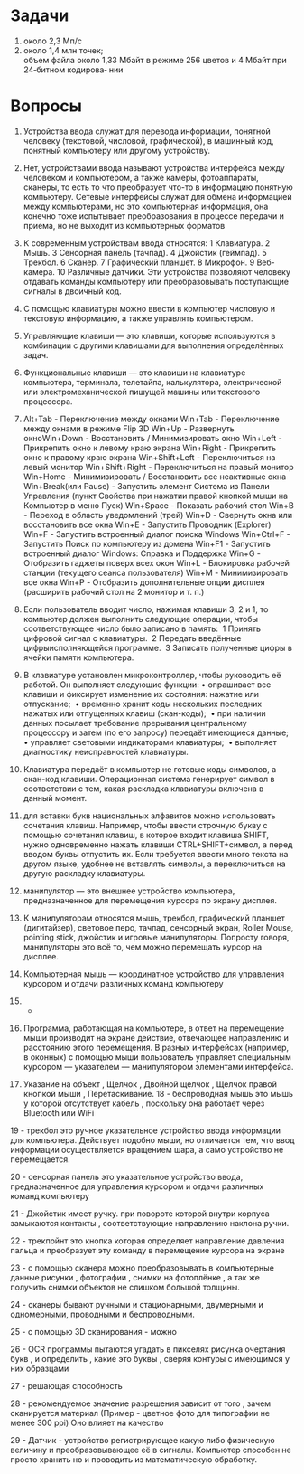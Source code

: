 Задачи
=
1) около 2,3 Мп/с  
2) около 1,4 млн точек;   
объем файла около 1,33 Мбайт в режиме 256 цветов и 4 Мбайт при 24‐битном кодирова‐ 
нии

Вопросы
=
1) Устройства ввода служат для перевода информации, понятной человеку (текстовой, числовой, графической), в машинный код, понятный компьютеру или другому устройству.
2) Нет, устройствами ввода называют устройства интерфейса между человеком и компьютером, а также камеры, фотоаппараты, сканеры, то есть то что преобразует что-то в информацию понятную компьютеру. Сетевые интерфейсы служат для обмена информацией между компьютерами, но это компьютерная информация, она конечно тоже испытывает преобразования в процессе передачи и приема, но не выходит из компьютерных форматов
3) К современным устройствам ввода относятся:
 1 Клавиатура.
 2 Мышь.
 3 Сенсорная панель (тачпад).
 4 Джойстик (геймпад).
 5 Трекбол.
 6 Сканер.
 7 Графический планшет.
 8 Микрофон.
 9 Веб-камера.
 10 Различные датчики.
Эти устройства позволяют человеку отдавать команды компьютеру или преобразовывать поступающие сигналы в двоичный код.
4) С помощью клавиатуры можно ввести в компьютер числовую и текстовую информацию, а также управлять компьютером.
5) Управляющие клавиши — это клавиши, которые используются в комбинации с другими клавишами для выполнения определённых задач.
6) Функциональные клавиши — это клавиши на клавиатуре компьютера, терминала, телетайпа, калькулятора, электрической или электромеханической пишущей машины или текстового процессора.
7) Alt+Tab - Переключение между окнами 
Win+Tab - Переключение между окнами в режиме Flip 3D 
Win+Up - Развернуть окноWin+Down - Восстановить / Минимизировать окно 
Win+Left - Прикрепить окно к левому краю экрана 
Win+Right - Прикрепить окно к правому краю экрана 
Win+Shift+Left - Переключиться на левый монитор 
Win+Shift+Right - Переключиться на правый монитор 
Win+Home - Минимизировать / Восстановить все неактивные окна 
Win+Break(или Pause) - Запустить элемент Система из Панели Управления (пункт Свойства при нажатии правой кнопкой мыши на Компьютер в меню Пуск) 
Win+Space - Показать рабочий стол 
Win+B - Переход в область уведомлений (трей) 
Win+D - Свернуть окна или восстановить все окна 
Win+E - Запустить Проводник (Explorer) 
Win+F - Запустить встроенный диалог поиска Windows 
Win+Ctrl+F - Запустить Поиск по компьютеру из домена 
Win+F1 - Запустить встроенный диалог Windows: Справка и Поддержка 
Win+G - Отобразить гаджеты поверх всех окон 
Win+L - Блокировка рабочей станции (текущего сеанса пользователя) 
Win+M - Минимизировать все окна 
Win+P - Отобразить дополнительные опции дисплея (расширить рабочий стол на 2 монитор и т. п.)
8) Если пользователь вводит число, нажимая клавиши 3, 2 и 1, то компьютер должен выполнить следующие операции, чтобы соответствующее число было записано в память: 
 1 Принять цифровой сигнал с клавиатуры. 
 2 Передать введённые цифрыисполняющейся программе. 
 3 Записать полученные цифры в ячейки памяти компьютера.
9) В клавиатуре установлен микроконтроллер, чтобы руководить её работой. Он выполняет следующие функции:
 • опрашивает все клавиши и фиксирует изменение их состояния: нажатие или отпускание; 
 • временно хранит коды нескольких последних нажатых или отпущенных клавиш (скан-коды); 
 • при наличии данных посылает требование прерывания центральному процессору и затем (по его запросу) передаёт имеющиеся данные; 
 • управляет световыми индикаторами клавиатуры; 
 • выполняет диагностику неисправностей клавиатуры. 
10) Клавиатура передаёт в компьютер не готовые коды символов, а скан-код клавиши. Операционная система генерирует символ в соответствии с тем, какая раскладка клавиатуры включена в данный момент.
11) для вставки букв национальных алфавитов можно использовать сочетания клавиш.
Например, чтобы ввести строчную букву с помощью сочетания клавиш, в которое входит клавиша SHIFT, нужно одновременно нажать клавиши CTRL+SHIFT+символ, а перед вводом буквы отпустить их.
Если требуется ввести много текста на другом языке, удобнее не вставлять символы, а переключиться на другую раскладку клавиатуры.
12) манипулятор — это внешнее устройство компьютера, предназначенное для перемещения курсора по экрану дисплея. 
13) К манипуляторам относятся мышь, трекбол, графический планшет (дигитайзер), световое перо, тачпад, сенсорный экран, Roller Mouse, pointing stick, джойстик и игровые манипуляторы. Попросту говоря, манипуляторы это всё то, чем можно перемещать курсор на дисплее.
14) Компьютерная мышь — координатное устройство для управления курсором и отдачи различных команд компьютеру
15) -

16) Программа, работающая на компьютере, в ответ на перемещение мыши производит на экране действие, отвечающее направлению и расстоянию этого перемещения. В разных интерфейсах (например, в оконных) с помощью мыши пользователь управляет специальным курсором — указателем — манипулятором элементами интерфейса.
17) Указание на объект , Щелчок , Двойной щелчок , Щелчок правой кнопкой мыши , Перетаскивание. 
18 - беспроводная мышь это мышь у которой отсутствует кабель , поскольку она работает через Bluetooth или WiFi 

19 - трекбол это ручное указательное устройство ввода информации для компьютера. Действует подобно мыши, но отличается тем, что ввод информации осуществляется вращением шара, а само устройство не перемещается.

20 - сенсорная панель это указательное устройство ввода, предназначенное для управления курсором и отдачи различных команд компьютеру

21 - Джойстик имеет ручку. при повороте которой внутри корпуса замыкаются контакты , соответствующие направлению наклона ручки. 

22 - трекпойнт это кнопка которая определяет направление давления пальца и преобразует эту команду в перемещение курсора на экране 

23 - с помощью сканера можно преобразовывать в компьютерные данные рисунки , фотографии , снимки на фотоплёнке , а так же получить снимки объектов не слишком большой толщины. 

24 - сканеры бывают ручными и стационарными, двумерными и одномерными, проводными и беспроводными.

25 - с помощью 3D сканирования - можно 

26 - OCR программы пытаются угадать в пикселях рисунка очертания букв , и определить , какие это буквы , сверяя контуры с имеющимся  у них образцами 

27 - решающая способность 

28 - рекомендуемое значение разрешения зависит от того , зачем сканируется материал
(Пример - цветное фото для типографии не менее 300 ppi)
Оно влияет на качество 

29 - Датчик - устройство регистрирующее какую либо физическую величину и преобразовывающее её в сигналы.
Компьютер способен не просто хранить но и проводить из математическую обработку.
